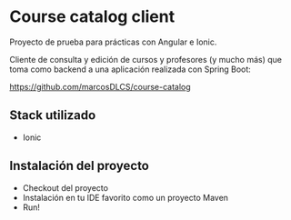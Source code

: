 # Course catalog client

Proyecto de prueba para prácticas con Angular e Ionic.

Cliente de consulta y edición de cursos y profesores (y mucho más) que toma como backend a una aplicación realizada con Spring Boot:

https://github.com/marcosDLCS/course-catalog

## Stack utilizado

* Ionic

## Instalación del proyecto

* Checkout del proyecto
* Instalación en tu IDE favorito como un proyecto Maven
* Run!





